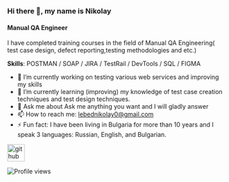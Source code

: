 ### Hi there 👋, my name is Nikolay
#### Manual QA Engineer
I have completed training courses in the field of Manual QA Engineering( test case design, defect reporting,testing methodologies and etc.) 

**Skills**: POSTMAN / SOAP / JIRA / TestRail / DevTools / SQL / FIGMA

- 🔭 I’m currently working on testing various web services and improving my skills 
- 🌱 I’m currently learning (improving) my knowledge of test case creation techniques and test design techniques. 
- 💬 Ask me about Ask me anything you want and I will gladly answer 
- 📫 How to reach me: lebednikolay0@gmail.com 
- ⚡ Fun fact: I have been living in Bulgaria for more than 10 years and I speak 3 languages: Russian, English, and Bulgarian. 


[<img src='https://cdn.jsdelivr.net/npm/simple-icons@3.0.1/icons/github.svg' alt='github' height='40'>](https://github.com/NikolayLebed)  

![Profile views](https://gpvc.arturio.dev/NikolayLebed)  
